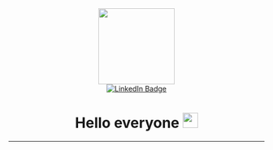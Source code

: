 <div id="header" align="center">
  <img src="https://i.imgur.com/MvMxQ1a.gif" width="150"/>
</div>
<div id="header" align="center">
   <a href="https://www.linkedin.com/in/ihor-nikolaienko-2b0a1a1a5/" target=”_blank” >
    <img src="https://img.shields.io/badge/LinkedIn-blue?logo=linkedin&link=https%3A%2F%2Fwww.linkedin.com%2Fin%2Fihor-nikolaienko-2b0a1a1a5%2F" alt="LinkedIn Badge"/>
  </a>
</div>
 <h1 align="center">
  Hello everyone
  <img src="https://media.giphy.com/media/hvRJCLFzcasrR4ia7z/giphy.gif" width="30px"/>
</h1>

---

<!--
**Vergilius88/Vergilius88** is a ✨ _special_ ✨ repository because its `README.md` (this file) appears on your GitHub profile.

Here are some ideas to get you started:

- 🔭 I’m currently working on ...
- 🌱 I’m currently learning ...
- 👯 I’m looking to collaborate on ...
- 🤔 I’m looking for help with ...
- 💬 Ask me about ...
- 📫 How to reach me: ...
- 😄 Pronouns: ...
- ⚡ Fun fact: ...
-->
